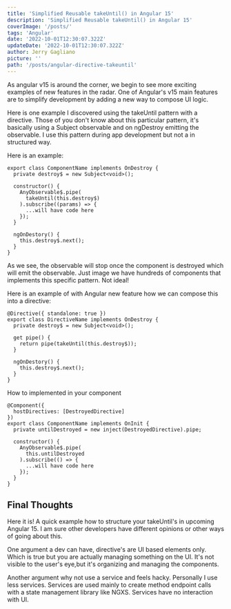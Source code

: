```yaml
---
title: 'Simplified Reusable takeUntil() in Angular 15'
description: 'Simplified Reusable takeUntil() in Angular 15'
coverImage: '/posts/'
tags: 'Angular'
date: '2022-10-01T12:30:07.322Z'
updateDate: '2022-10-01T12:30:07.322Z'
author: Jerry Gagliano
picture: ''
path: '/posts/angular-directive-takeuntil'
---
```


As angular v15 is around the corner, we begin to see more exciting examples of new features in the radar. One of Angular's v15 main features are to simplify development by adding a new way to compose UI logic.

Here is one example I discovered using the takeUntil pattern with a directive. Those of you don't know about this particular pattern, it's basically using a Subject observable and on ngDestroy emitting the observable. I use this pattern during app development but not a in structured way.

Here is an example:

```
export class ComponentName implements OnDestroy {
  private destroy$ = new Subject<void>();

  constructor() {
    AnyObservable$.pipe(
      takeUntil(this.destroy$)
    ).subscribe((params) => {
      ...will have code here
    });
  }

  ngOnDestory() {
    this.destroy$.next();
  }
}
```


As we see, the observable will stop once the component is destroyed which will emit the observable. Just image we have hundreds of components that implements this specific pattern. Not ideal!

Here is an example of with Angular new feature how we can compose this into a directive:

```
@Directive({ standalone: true })
export class DirectiveName implements OnDestroy {
  private destroy$ = new Subject<void>();

  get pipe() {
    return pipe(takeUntil(this.destroy$));
  }

  ngOnDestory() {
    this.destroy$.next();
  }
}
```

How to implemented in your component

```
@Component({
  hostDirectives: [DestroyedDirective]
})
export class ComponentName implements OnInit {
  private untilDestroyed = new inject(DestroyedDirective).pipe;

  constructor() {
    AnyObservable$.pipe(
      this.untilDestroyed
    ).subscribe(() => {
      ...will have code here
    });
  }
}
```

## Final Thoughts

Here it is! A quick example how to structure your takeUntil's in upcoming Angular 15. I am sure other developers have different opinions or other ways of going about this. 

One argument a dev can have, directive's are UI based elements only. Which is true but you are actually managing something on the UI. It's not visible to the user's eye,but it's organizing and managing the components.

Another argument why not use a service and feels hacky. Personally I use less services. Services are used mainly to create method endpoint calls with a state management library like NGXS. Services have no interaction with UI.
